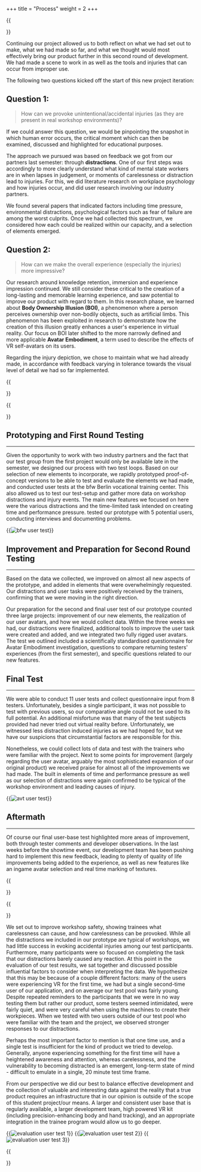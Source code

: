+++
title = "Process"
weight = 2
+++

{{<section title="Starting off">}}

Continuing our project allowed us to both reflect on what we had set out to make, what we had made so far, and what we thought would most effectively bring our product further
in this second round of development. We had made a scene to work in as well as the tools and injuries that can occur from improper use. 

The following two questions kicked off the start of this new project iteration:

Question 1:
------

> How can we provoke unintentional/accidental injuries (as they are present in real workshop environments)? 



If we could answer this question, we would be pinpointing the snapshot in which human error occurs, the critical moment which can then be examined, discussed and highlighted for educational purposes. 

The approach we pursued was based on feedback we got from our partners last semester: through **distractions**. 
One of our first steps was accordingly to more clearly understand what kind of mental state workers are in when lapses in judgement, or moments of carelessness or distraction lead to injuries. 
For this, we did literature research on workplace psychology and how injuries occur, and did user research involving our industry partners. 

We found several papers that indicated factors including time pressure, environmental distractions, psychological factors such as fear of failure are among the worst culprits. 
Once we had collected this spectrum, we considered how each could be realized within our capacity, and a selection of elements emerged.

Question 2:
------

> How can we make the overall experience (especially the injuries) more impressive?


Our research around knowledge retention, immersion and experience impression continued. 
We still consider these critical to the creation of a long-lasting and memorable learning experience, and saw potential to improve our product with regard to them. 
In this research phase, we learned about **Body Ownership Illusion (BOI)**, a phenomenon where a person perceives ownership over non-bodily objects, such as artificial limbs. 
This phenomenon has been exploited in research to demonstrate how the creation of this illusion greatly enhances a user's experience in virtual reality. 
Our focus on BOI later shifted to the more narrowly defined and more applicable **Avatar Embodiment**, a term used to describe the effects of VR self-avatars on its users.

Regarding the injury depiction, we chose to maintain what we had already made, in accordance with feedback varying in tolerance towards the visual level of detail we had so far implemented.

{{</section>}}

{{<section title="Steps taken">}}

Prototyping and First Round Testing
------
---

Given the opportunity to work with two industry partners and the fact that our test group from the first project would only be available late in the semester, 
we designed our process with two test loops. Based on our selection of new elements to incorporate, we rapidly prototyped proof-of-concept versions to be able to test 
and evaluate the elements we had made, and conducted user tests at the bfw Berlin vocational training center. 
This also allowed us to test our test-setup and gather more data on workshop distractions and injury events. 
The main new features we focused on here were the various distractions and the time-limited task intended on creating time and performance pressure. 
tested our prototype with 5 potential users, conducting interviews and documenting problems. 

{{<image src="image_placeholder.jpg" alt="bfw user test" caption="First user test at bfw Berlin">}}


Improvement and Preparation for Second Round Testing
------
---

Based on the data we collected, we improved on almost all new aspects of the prototype, and added in elements that were overwhelmingly requested. 
Our distractions and user tasks were positively received by the trainers, confirming that we were moving in the right direction. 

Our preparation for the second and final user test of our prototype counted three large projects: improvement of our new elements, the realization of our user avatars, 
and how we would collect data. Within the three weeks we had, our distractions were finalized, additional tools to improve the user task were created and added, 
and we integrated two fully rigged user avatars. The test we outlined included a scientifically standardised questionnaire for Avatar Embodiment investigation, 
questions to compare returning testers' experiences (from the first semester), and specific questions related to our new features. 

Final Test
------
---

We were able to conduct 11 user tests and collect questionnaire input from 8 testers. Unfortunately, besides a single participant, 
it was not possible to test with previous users, so our comparative angle could not be used to its full potential. 
An additional misfortune was that many of the test subjects provided had never tried out virtual reality before. 
Unfortunately, we witnessed less distraction induced injuries as we had hoped for, but we have our suspicions that circumstantial factors are responsible for this. 

Nonetheless, we could collect lots of data and test with the trainers who were familiar with the project. 
Next to some points for improvement (largely regarding the user avatar, arguably the most sophisticated expansion of our original product) we received praise for 
almost all of the improvements we had made. The built in elements of time and performance pressure as well as our selection of distractions were again confirmed to 
be typical of the workshop environment and leading causes of injury. 

{{<image src="image_placeholder.jpg" alt="avt user test" caption="Second user test at AVT">}}


Aftermath
------
---

Of course our final user-base test highlighted more areas of improvement, both through tester comments and developer observations. 
In the last weeks before the showtime event, our development team has been pushing hard to implement this new feedback, leading to plenty of quality of life 
improvements being added to the experience, as well as new features like an ingame avatar selection and real time marking of textures.

{{</section>}}

{{<section title="Results">}}

We set out to improve workshop safety, showing trainees what carelessness can cause, and how carelessness can be provoked. 
While all the distractions we included in our prototype are typical of workshops, we had little success in evoking accidental injuries among our test participants. 
Furthermore, many participants were so focused on completing the task that our distractions barely caused any reaction. 
At this point in the evaluation of our test results, we sat together and discussed possible influential factors to consider when interpreting the data. 
We hypothesize that this may be because of a couple different factors: many of the users were experiencing VR for the first time, we had but a single second-time user of our application, 
and on average our test pool was fairly young. Despite repeated reminders to the participants that we were in no way testing them but rather our product, some testers seemed intimidated, 
were fairly quiet, and were very careful when using the machines to create their workpieces. When we tested with two users outside of our test pool who were familiar with the team and the project, 
we observed stronger responses to our distractions. 

Perhaps the most important factor to mention is that one time use, and a single test is insufficient for the kind of product we tried to develop. 
Generally, anyone experiencing something for the first time will have a heightened awareness and attention, whereas carelessness, and the vulnerability to becoming distracted is an emergent, 
long-term state of mind - difficult to emulate in a single, 20 minute test time frame. 

From our perspective we did our best to balance effective development and the collection of valuable and interesting data against the reality that a true product requires an 
infrastructure that in our opinion is outside of the scope of this student project/our means. 
A larger and consistent user base that is regularly available, a larger development team, high powered VR kit (including precision-enhancing body and hand tracking), 
and an appropriate integration in the trainee program would allow us to go deeper. 

{{<image src="image_placeholder.jpg" alt="evaluation user test 1" caption="Evaluation user test 1">}}
{{<image src="image_placeholder.jpg" alt="evaluation user test 2" caption="Evaluation user test 2">}}
{{<image src="image_placeholder.jpg" alt="evaluation user test 3" caption="Evaluation user test 3">}}

{{</section>}}

